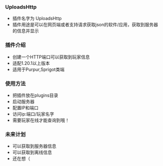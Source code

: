 ### UploadsHttp
- 插件名字为 UploadsHttp
- 插件用途是可以在网页端或者支持请求获取json的软件/应用，获取到服务器的信息并显示
### 插件介绍
- 创建一个HTTP端口可以获取到玩家信息
- 适配1.20.1以上版本
- 适用于Purpur,Sprigot类端

### 使用方法
- 把插件放在plugins目录
- 启动服务器
- 配置IP和端口
- 访问ip:端口/玩家名字
- 需要玩家在线才能查询到哦！

### 未来计划
- 可以获取到服务器信息 
- 可以获取到离线信息
- 还在想（
